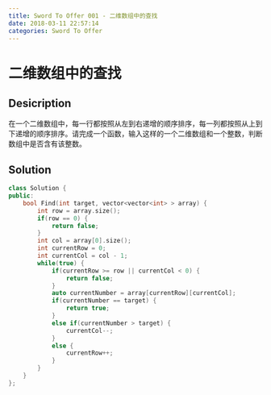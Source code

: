 ```yaml
---
title: Sword To Offer 001 - 二维数组中的查找
date: 2018-03-11 22:57:14
categories: Sword To Offer
---
```

# 二维数组中的查找

<!--more-->

## Desicription

在一个二维数组中，每一行都按照从左到右递增的顺序排序，每一列都按照从上到下递增的顺序排序。请完成一个函数，输入这样的一个二维数组和一个整数，判断数组中是否含有该整数。

## Solution

```cpp
class Solution {
public:
    bool Find(int target, vector<vector<int> > array) {
        int row = array.size();
        if(row == 0) {
            return false;
        }
        int col = array[0].size();
        int currentRow = 0;
        int currentCol = col - 1;
        while(true) {
            if(currentRow >= row || currentCol < 0) {
                return false;
            }
            auto currentNumber = array[currentRow][currentCol];
            if(currentNumber == target) {
                return true;
            }
            else if(currentNumber > target) {
                currentCol--;
            }
            else {
                currentRow++;
            }
        }
    }
};
```